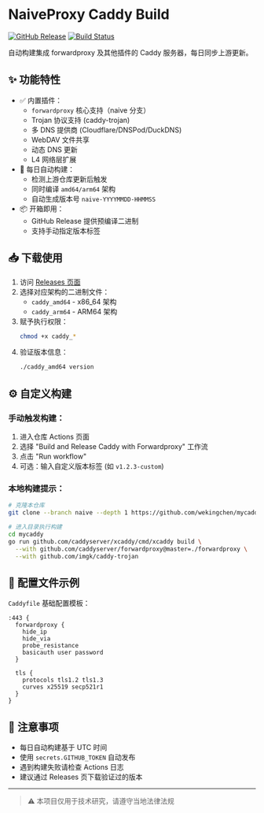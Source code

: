 # NaiveProxy Caddy Build

[![GitHub Release](https://img.shields.io/github/v/release/wekingchen/mycaddy?style=flat-square)](https://github.com/wekingchen/mycaddy/releases)
[![Build Status](https://img.shields.io/github/actions/workflow/status/wekingchen/mycaddy/build-caddy.yml?style=flat-square)](https://github.com/wekingchen/mycaddy/actions)

自动构建集成 forwardproxy 及其他插件的 Caddy 服务器，每日同步上游更新。

## ✨ 功能特性

- ✅ 内置插件：
  - `forwardproxy` 核心支持（naive 分支）
  - Trojan 协议支持 (caddy-trojan)
  - 多 DNS 提供商 (Cloudflare/DNSPod/DuckDNS)
  - WebDAV 文件共享
  - 动态 DNS 更新
  - L4 网络层扩展
- 🚀 每日自动构建：
  - 检测上游仓库更新后触发
  - 同时编译 `amd64/arm64` 架构
  - 自动生成版本号 `naive-YYYYMMDD-HHMMSS`
- 📦 开箱即用：
  - GitHub Release 提供预编译二进制
  - 支持手动指定版本标签

## 📥 下载使用

1. 访问 [Releases 页面](https://github.com/wekingchen/mycaddy/releases)
2. 选择对应架构的二进制文件：
   - `caddy_amd64` - x86_64 架构
   - `caddy_arm64` - ARM64 架构
3. 赋予执行权限：
   ```bash
   chmod +x caddy_*
   ```
4. 验证版本信息：
   ```bash
   ./caddy_amd64 version
   ```

## ⚙️ 自定义构建

### 手动触发构建：
1. 进入仓库 Actions 页面
2. 选择 "Build and Release Caddy with Forwardproxy" 工作流
3. 点击 "Run workflow" 
4. 可选：输入自定义版本标签 (如 `v1.2.3-custom`)

### 本地构建提示：
```bash
# 克隆本仓库
git clone --branch naive --depth 1 https://github.com/wekingchen/mycaddy.git

# 进入目录执行构建
cd mycaddy
go run github.com/caddyserver/xcaddy/cmd/xcaddy build \
  --with github.com/caddyserver/forwardproxy@master=./forwardproxy \
  --with github.com/imgk/caddy-trojan
```

## 📄 配置文件示例

`Caddyfile` 基础配置模板：
```Caddyfile
:443 {
  forwardproxy {
    hide_ip
    hide_via
    probe_resistance
    basicauth user password
  }
  
  tls {
    protocols tls1.2 tls1.3
    curves x25519 secp521r1
  }
}
```

## 📌 注意事项

- 每日自动构建基于 UTC 时间
- 使用 `secrets.GITHUB_TOKEN` 自动发布
- 遇到构建失败请检查 Actions 日志
- 建议通过 Releases 页下载验证过的版本

---

> ⚠️ 本项目仅用于技术研究，请遵守当地法律法规
```
